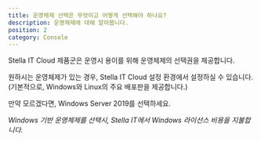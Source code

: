 ```yaml
---
title: 운영체제 선택은 무엇이고 어떻게 선택해야 하나요?
description: 운영체제에 대해 알아봅니다.
position: 2
category: Console
---
```


Stella IT Cloud 제품군은 운영시 용이를 위해 운영체제의 선택권을 제공합니다.  
  
원하시는 운영체제가 있는 경우, Stella IT Cloud 설정 환경에서 설정하실 수 있습니다. (기본적으로, Windows와 Linux의 주요 배포판을 제공합니다.)  
  
만약 모르겠다면, Windows Server 2019를 선택하세요.  
  
*Windows 기반 운영체제를 선택시, Stella IT에서 Windows 라이선스 비용을 지불합니다.*